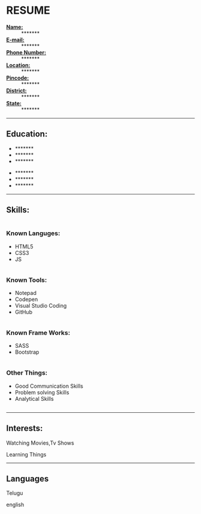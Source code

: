 <!DOCTYPE html>
<head>
<style>

* {
  font-family: Arial, Helvetica, sans-serif;
}

body {
  background:#E5E4E2;
  border:5px solid #DA0A0A;
  padding:10px;
}

h1 {
 color:#4CC417;
 text-align:center;
}

h2 {
 margin:10px;
 padding:10px;
 background-color: skyblue;
 display: inline-block;
 border: 2px solid skyblue;
 border-radius: 30px 15px;
 color: white;
 text-shadow: 2px 2px 4px #000000;
}

h3 {
  background-color:blue;
  margin:10px;
  padding:10px;
  display: inline-block;
  border: 2px solid blue; 
  border-radius: 30px 15px;
  text-shadow: 2px 2px 5px red;
}

.column {
  float: left;
  width: 25%;
  height: 300px;
} 

.row:after {
  content: "";
  margin:10px;
  padding:10px;
  display: table;
  clear: both;
}

@media only screen and (min-width: 500px) {
  body {
    background-color: #E5E4E2;
  }
}

@media only screen and (max-width: 1000px) {
  body {
    background-color: #D8CECF;
  }
}

</style>
</head>

<body>
<h1>RESUME</h1>

<dl>
<dt><b><u>Name:</u></b></dt>
<dd>*******</dd>
<dt><b><u>E-mail:</u></b></dt>
<dd>*******</dd>
<dt><b><u>Phone Number:</u></b></dt>
<dd>*******</dd>
<dt><b><u>Location:</u></b></dt>
<dd>*******</dd>
<dt><b><u>Pincode:</u></b></dt>
<dd>*******</dd>
<dt><b><u>District:</u></b></dt>
<dd>*******</dd>
<dt><b><u>State:</u></b></dt>
<dd>*******</dd>
</dl>

<hr>

<h2>Education:</h2>
<ul>
<li>*******</li>
<li>*******</li>
<li>*******</li>
</ul>
<ul>
<li>*******</li>
<li>*******</li>
<li>*******</li>
</ul>
 
<hr>

<h2>Skills:</h2>
<div calss= "row">
<div class="column">
<h3>Known Languges:</h3>
<ul>
<li>HTML5</li>
<li>CSS3</li>
<li>JS</li>
</ul>
</div>

<div class="column">
<h3>Known Tools:</h3>
<ul>
<li>Notepad</li>
<li>Codepen</li>
<li>Visual Studio Coding</li>
<li>GitHub</li>
</ul>
</div>

<div class="column">
<h3>Known Frame Works:</h3>
<ul>
<li>SASS</li>
<li>Bootstrap</li>
</ul>
</div>

<div class="column">
<h3>Other Things:</h3>
<ul>
<li>Good Communication Skills</li>
<li>Problem solving Skills</li>
<li>Analytical Skills</li>
</ul>
 </div>
</div>

<hr>

<h2>Interests:</h2>
<p>Watching Movies,Tv Shows</p>
<p>Learning Things</p>
  
  <hr>
  <h2>Languages</h2>
  <p>Telugu</p>
  <p>english</p>



</body>
</html>
